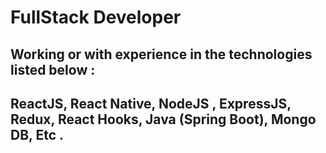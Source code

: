 # FullStack Developer 

## Working or with experience in the technologies listed below : 
## ReactJS, React Native, NodeJS , ExpressJS, Redux, React Hooks, Java (Spring Boot), Mongo DB, Etc . 
